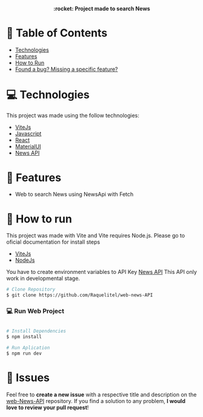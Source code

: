 <div align="center">
  <h4>:rocket: Project made to search News</h4>
</div>

# :pushpin: Table of Contents

* [Technologies](#computer-technologies)
* [Features](#rocket-features)
* [How to Run](#construction_worker-how-to-run)
* [Found a bug? Missing a specific feature?](#bug-issues)


# :computer: Technologies
This project was made using the follow technologies:

* [ViteJs](https://vitejs.dev/) 
* [Javascript](https://www.javascript.com/)      
* [React](https://reactjs.org/)      
* [MaterialUI](https://mui.com/)    
* [News API](https://newsapi.org/)

# :rocket: Features

* Web to search News using NewsApi with Fetch


# :construction_worker: How to run

This project was made with Vite and Vite requires Node.js. Please go to oficial documentation for install steps

* [ViteJs](https://vitejs.dev/) 
* [NodeJs](https://nodejs.org/en/) 

You have to create environment variables to API Key [News API](https://newsapi.org/) This API only work in developmental stage.


```bash
# Clone Repository
$ git clone https://github.com/Raquelitel/web-news-API
```

### 💻 Run Web Project

```bash

# Install Dependencies
$ npm install
```

```bash
# Run Aplication
$ npm run dev
```

# :bug: Issues

Feel free to **create a new issue** with a respective title and description on the [web-News-API](https://github.com/Raquelitel/web-news-API/issues) repository. If you find a solution to any problem, **I would love to review your pull request**!

